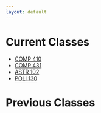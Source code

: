 ```yaml
---
layout: default
---
```

# Current Classes #
- [COMP 410](/notes/comp410)
- [COMP 431](/notes/comp431)
- [ASTR 102](/notes/astr102)
- [POLI 130](/notes/poli130)

# Previous Classes #
